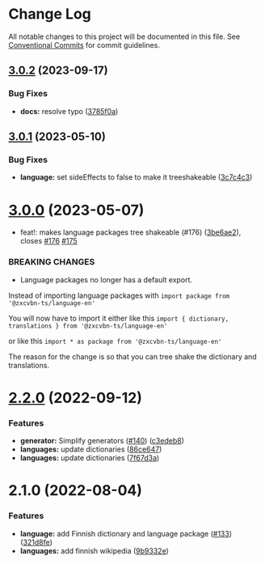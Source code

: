 # Change Log

All notable changes to this project will be documented in this file.
See [Conventional Commits](https://conventionalcommits.org) for commit guidelines.

## [3.0.2](https://github.com/zxcvbn-ts/zxcvbn/compare/@zxcvbn-ts/language-fi@3.0.1...@zxcvbn-ts/language-fi@3.0.2) (2023-09-17)

### Bug Fixes

- **docs:** resolve typo ([3785f0a](https://github.com/zxcvbn-ts/zxcvbn/commit/3785f0a0ef5400dbcbd666512370a67cb651c46d))

## [3.0.1](https://github.com/zxcvbn-ts/zxcvbn/compare/@zxcvbn-ts/language-fi@3.0.0...@zxcvbn-ts/language-fi@3.0.1) (2023-05-10)

### Bug Fixes

- **language:** set sideEffects to false to make it treeshakeable ([3c7c4c3](https://github.com/zxcvbn-ts/zxcvbn/commit/3c7c4c3e8091b5c8b6e8493da5ea9bd8517827e2))

# [3.0.0](https://github.com/zxcvbn-ts/zxcvbn/compare/@zxcvbn-ts/language-fi@2.2.0...@zxcvbn-ts/language-fi@3.0.0) (2023-05-07)

- feat!: makes language packages tree shakeable (#176) ([3be6ae2](https://github.com/zxcvbn-ts/zxcvbn/commit/3be6ae2ae3f4ff7ade756df50c60274cbc2b0e20)), closes [#176](https://github.com/zxcvbn-ts/zxcvbn/issues/176) [#175](https://github.com/zxcvbn-ts/zxcvbn/issues/175)

### BREAKING CHANGES

- Language packages no longer has a default export.

Instead of importing language packages with
`import package from '@zxcvbn-ts/language-en'`

You will now have to import it either like this
`import { dictionary, translations } from '@zxcvbn-ts/language-en'`

or like this
`import * as package from '@zxcvbn-ts/language-en'`

The reason for the change is so that you can tree shake the
dictionary and translations.

# [2.2.0](https://github.com/zxcvbn-ts/zxcvbn/compare/@zxcvbn-ts/language-fi@2.1.0...@zxcvbn-ts/language-fi@2.2.0) (2022-09-12)

### Features

- **generator:** Simplify generators ([#140](https://github.com/zxcvbn-ts/zxcvbn/issues/140)) ([c3edeb8](https://github.com/zxcvbn-ts/zxcvbn/commit/c3edeb84de4f0e9a67aa9b07095b174059a6863a))
- **languages:** update dictionaries ([86ce647](https://github.com/zxcvbn-ts/zxcvbn/commit/86ce647b5dc675f68e205adcc16646dbfca593e7))
- **languages:** update dictionaries ([7f67d3a](https://github.com/zxcvbn-ts/zxcvbn/commit/7f67d3a71ef3b1136fc965c21d9febbfa3e74193))

# 2.1.0 (2022-08-04)

### Features

- **language:** add Finnish dictionary and language package ([#133](https://github.com/zxcvbn-ts/zxcvbn/issues/133)) ([321d8fe](https://github.com/zxcvbn-ts/zxcvbn/commit/321d8fe1daaa0293f314d0a2940de0a867130d76))
- **languages:** add finnish wikipedia ([9b9332e](https://github.com/zxcvbn-ts/zxcvbn/commit/9b9332e8ea491c9dc0e0b5a7e23ed1e40c3d3e5b))
